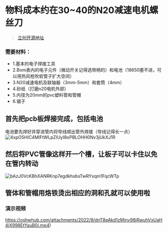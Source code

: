# **物料成本约在30~40的N20减速电机螺丝刀**
>[立创开源地址](https://oshwhub.com/12344321A/luo-si-dao)
>

### 需要材料：
* 1.基本的电子焊接工具
* 2.Bom表内的电子元件（微动开关记得选带柄的）和电池（18650塞不进，可以用热风枪吹软管子扩大空间）
* 3.N20减速电机及联轴器（3mm-5mm）和套筒（4mm）
* 4.砂纸（打磨n20电机外部）
* 5.内径为20mm的pvc塑料管和管帽
* 6.锯子

## 首先把pcb板焊接完成，包括电池
电池要先焊好并穿进管内将导线顺出管外焊接（导线记得长一点）
![4xpO5HIC4MlFtWLpZIUyI8oPBLOHH0Nv3jUkXJ1R](https://user-images.githubusercontent.com/82665059/190846538-f0f33ae8-2211-4de8-a695-e6de77288729.jpg)
## **然后将PVC管像这样开一个槽，让板子可以卡住以免在管内转动**
![bAzJ0VcKBhXANRKnp7egdkhxbsTwRYxqm1FqcWTp](https://user-images.githubusercontent.com/82665059/190846544-32d094c8-7645-4a8a-91fb-bad65f79d301.jpg)
## **管体和管帽用烙铁烫出相应的洞和孔就可以使用啦**
### 演示视频
https://oshwhub.com/attachments/2022/9/dnT8eAkd1zMinv98jRwuhVxUaH4jX998EtYauB0i.mp4)
